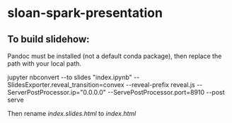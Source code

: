 # sloan-spark-presentation

## To build slidehow:

Pandoc must be installed (not a default conda package), then replace the path with your local path.

jupyter nbconvert --to slides "index.ipynb" --SlidesExporter.reveal_transition=convex --reveal-prefix reveal.js --ServerPostProcessor.ip="0.0.0.0" --ServePostProcessor.port=8910 --post serve

Then rename *index.slides.html* to *index.html*